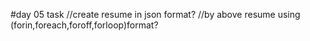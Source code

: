 #day 05 task
//create resume in json format?
//by above resume using (forin,foreach,foroff,forloop)format?
